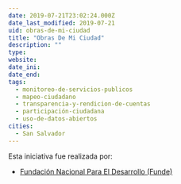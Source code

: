 ```yaml
---
date: 2019-07-21T23:02:24.000Z
date_last_modified: 2019-07-21
uid: obras-de-mi-ciudad
title: "Obras De Mi Ciudad"
description: ""
type: 
website: 
date_ini: 
date_end: 
tags:
  - monitoreo-de-servicios-publicos
  - mapeo-ciudadano
  - transparencia-y-rendicion-de-cuentas
  - participación-ciudadana
  - uso-de-datos-abiertos
cities: 
  - San Salvador
---
```


Esta iniciativa fue realizada por:

- [Fundación Nacional Para El Desarrollo (Funde)](/organizaciones/fundacion-nacional-para-el-desarrollo-funde)
